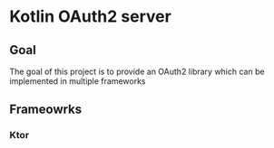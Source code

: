# Kotlin OAuth2 server 
## Goal
The goal of this project is to provide an OAuth2 library which can be implemented in multiple frameworks

## Frameowrks
### Ktor
